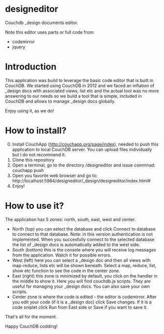 designeditor
============

Couchdb _design documents editor.

Note this editor uses parts or full code from: 
- codemirror
- jquery

Introduction
============

This application was build to leverage the basic code editor that is built in CouchDB.
We started using CouchDB in 2012 and we faced an inflation of _design docs with associated views, list etc 
and the actual tool was no more answering to our needs
so we build a tool that is simple, included in CouchDB and allows to manage _design docs globally.

Enjoy using it, as we do!


How to install?
===============

0. Install CouchApp (http://couchapp.org/page/index), needed to push this application to local CouchDB server. You can upload files individually but I do not recommend it.
1. Clone this repository
2. Open a terminal, go to the directory /designeditor and issue commnad: couchapp push
3. Open you favorite web browser and go to: http://localhost:5984/designeditor/_design/designeditor/index.html#
4. Enjoy!


How to use it?
==============

The application has 5 zones: north, south, east, west and center.

- North (top) you can select the database and click Connect to database to connect to that database. Note: in this version authentication is not implemented. When you succesfully connect to the selected database the list of _design docs is automatically added to the west side.
- South (bottom) this is the console where you will receive log messages from the application. Watch it for possible errors.
- West (left) here you can select a _design doc and then all views with map-reduce, lists etc will be shown beneath. Select a map, reduce, list, show etc function to see the code in the center zone.
- East (right) this zone is minimized by default, you click on the handler in the middle to show it. Here you will find couchdb.js scripts. They are useful for managing your _design docs. You can also save your own scripts.
- Center zone is where the code is edited - the editor is codemirror. After you edit your code (if it is a _design doc) click Save changes. If it is a code sniplet click Run from East side or Save if you want to save it.


That's all for the moment.

Happy CouchDB codding!



